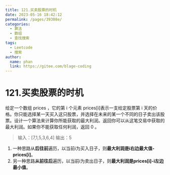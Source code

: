 ```yaml
---
title: 121.买卖股票的时机
date: 2023-05-16 18:42:12
permalink: /pages/39308e/
categories:
  - 算法
  - 数组
  - 查找搜索
tags:
  - Leetcode
  - 搜索
author: 
  name: phan
  link: https://gitee.com/blage-coding
---
```

# 121.买卖股票的时机

给定一个数组 prices ，它的第 i 个元素 prices[i]表示一支给定股票第 i 天的价格。你只能选择某一天买入这只股票，并选择在未来的某一个不同的日子卖出该股票。设计一个算法来计算你所能获取的最大利润。返回你可以从这笔交易中获取的最大利润。如果你不能获取任何利润，返回 0 。

> 输入：[7,1,5,3,6,4]
> 输出：5

1. 一种思路从**后往前**遍历，以当前i为买入日子，则**最大利润是i右边最大值-prices[i]**。
2. 另一种思路**从前往后**遍历，以当前i为卖出日子，则**最大利润是prices[i]-i左边最小值**。
